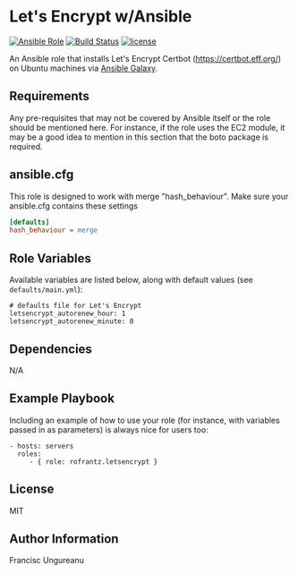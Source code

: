 Let's Encrypt w/Ansible 
=========
[![Ansible Role](https://img.shields.io/ansible/role/16391.svg)](https://galaxy.ansible.com/rofrantz/letsencrypt/)
[![Build Status](https://travis-ci.org/rofrantz/ansible-role-letsencrypt.svg?branch=master)](https://travis-ci.org/rofrantz/ansible-role-letsencrypt)
[![license](https://img.shields.io/github/license/mashape/apistatus.svg)](https://galaxy.ansible.com/rofrantz/letsencrypt/)

An Ansible role that installs Let's Encrypt Certbot (https://certbot.eff.org/) on Ubuntu machines via [Ansible Galaxy](https://galaxy.ansible.com/).

Requirements
------------
Any pre-requisites that may not be covered by Ansible itself or the role should be mentioned here. For instance, if the role uses the EC2 module, it may be a good idea to mention in this section that the boto package is required.

## ansible.cfg
This role is designed to work with merge "hash_behaviour". Make sure your
ansible.cfg contains these settings

```INI
[defaults]
hash_behaviour = merge
```

Role Variables
--------------
Available variables are listed below, along with default values (see `defaults/main.yml`):

    # defaults file for Let's Encrypt
    letsencrypt_autorenew_hour: 1
    letsencrypt_autorenew_minute: 0
    
Dependencies
------------
N/A

Example Playbook
----------------
Including an example of how to use your role (for instance, with variables passed in as parameters) is always nice for users too:

    - hosts: servers
      roles:
         - { role: rofrantz.letsencrypt }

License
-------
MIT

Author Information
------------------
Francisc Ungureanu
